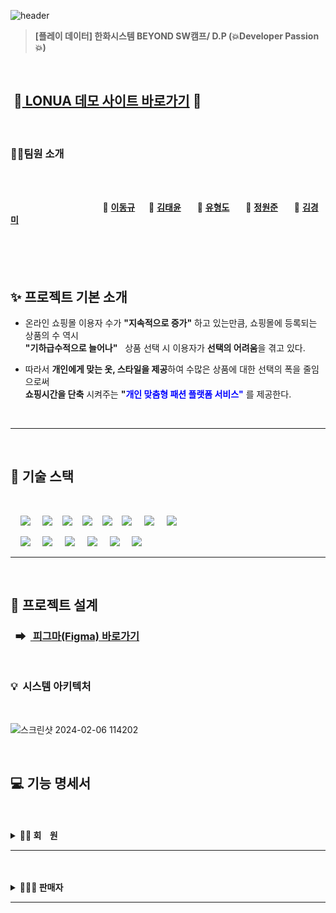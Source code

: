 ![header](https://capsule-render.vercel.app/api?type=Waving&color=F7BE81&height=250&section=header&text=👕LONUA👕&desc=All%20For%20Individual%20Customized%20Fashion&descSize=20&descAlign=50&descAlignY=70&fontSize=100&animation=fadeIn&fontColor=B404AE)

> **[플레이 데이터] 한화시스템 BEYOND SW캠프/ D.P (💥Developer Passion💥)**

<br>

## &nbsp;👔[ LONUA 데모 사이트 바로가기](https://www.lonuashop.kro.kr) 👔

<br>

### 🤼‍♂️팀원 소개

<br><br>

&nbsp;　&nbsp;　&nbsp;　&nbsp;　&nbsp;　&nbsp;　&nbsp;　&nbsp;　 🐻 **[이동규](https://github.com/PTCman)**&nbsp;　 🦁 **[김태윤](https://github.com/thanks9807)** &nbsp;　 🐶 **[유형도](https://github.com/hyungdoyou)** &nbsp;　 🐯 **[정원준](https://github.com/Wonjunmar)** &nbsp;　 🐺 **[김경미](https://github.com/asasd)**
<br><br><br><br><br>

## ✨ 프로젝트 기본 소개

- 온라인 쇼핑몰 이용자 수가 **"지속적으로 증가"** 하고 있는만큼, 쇼핑몰에 등록되는 상품의 수 역시  
  **"기하급수적으로 늘어나"** &nbsp;&nbsp;상품 선택 시 이용자가 **선택의 어려움**을 겪고 있다.

- 따라서 **개인에게 맞는 옷, 스타일을 제공**하여 수많은 상품에 대한 선택의 폭을 줄임으로써  
  **쇼핑시간을 단축** 시켜주는 **"<span style="color:blue">개인 맞춤형 패션 플랫폼 서비스"</span>** 를 제공한다.

<br>

---

<br>

## 📌 기술 스택

<br>

&nbsp;&nbsp;&nbsp;&nbsp;<img src="https://img.shields.io/badge/HTML5-E34F26?style=flat&logo=HTML5&logoColor=white">
&nbsp;&nbsp;&nbsp;&nbsp;<img src="https://img.shields.io/badge/CSS3-1572B6?style=flat&logo=CSS3&logoColor=white">&nbsp;&nbsp;&nbsp;&nbsp;<img src="https://img.shields.io/badge/JavaScript-F7DF1E?style=flat&logo=JavaScript&logoColor=black">&nbsp;&nbsp;&nbsp;&nbsp;<img src="https://img.shields.io/badge/CSS-1572B6?style=flat&logo=CSS3&logoColor=white&color=darkblue">&nbsp;&nbsp;&nbsp;&nbsp;<img src="https://img.shields.io/badge/Vue-FC08D?style=flat&logo=Vue.js&logoColor=black&color=lightgreen">&nbsp;&nbsp;&nbsp;&nbsp;<img src="https://img.shields.io/badge/Ununtu-E95420?style=flat&logo=Ubuntu&logoColor=black&color=darkorange">
&nbsp;&nbsp;&nbsp;&nbsp;<img src="https://img.shields.io/badge/nginx-%23009639.svg?style=flat&logo=nginx&logoColor=white"></a>
&nbsp;&nbsp;&nbsp;&nbsp;<img src="https://img.shields.io/badge/Pinia-0285C9?style=flat&color=dark"></a></a>
<br>

&nbsp;&nbsp;&nbsp;&nbsp;<img src="https://img.shields.io/badge/GitHub-181717?style=flat&logo=GitHub&logoColor=white&color=black"></a></a>
&nbsp;&nbsp;&nbsp;&nbsp;<img src="https://img.shields.io/badge/Git-F05032?style=flat&logo=Git&logoColor=white&color=ffa500"></a></a>
&nbsp;&nbsp;&nbsp;&nbsp;<img src="https://img.shields.io/badge/MySQL InnoDB-4479A1?style=flat&logo=MySQL&logoColor=white"/></a></a>
&nbsp;&nbsp;&nbsp;&nbsp;<img src="https://img.shields.io/badge/Amazon AWS-232F3E?style=flat&logo=AmazonAWS&logoColor=black&color=orange"/></a></a>
&nbsp;&nbsp;&nbsp;&nbsp;<img src="https://img.shields.io/badge/Amazon S3-569A31?style=flat&logo=Amazon S3&logoColor=white&color=red"/></a></a>
&nbsp;&nbsp;&nbsp;&nbsp;<img src="https://img.shields.io/badge/Amazon%20EC2-FF9900?style=flat&logo=Amazon%20EC2&logoColor=white"></a></a>

---

<br>

## 💾 프로젝트 설계

### &nbsp;&nbsp;➡ &nbsp;[ 피그마(Figma) 바로가기](https://www.figma.com/file/y0feF1Z0msfu71CPTd7Xaj/LONUA-FIGMA?type=design&node-id=0-1&mode=design)

<br>

### 💡&nbsp;&nbsp;시스템 아키텍처

<br>

![스크린샷 2024-02-06 114202](https://github.com/beyond-sw-camp/be02-3rd-developer_passion-fashion/assets/148875644/0770bd98-250a-4eb9-9802-256ba44e2eeb)

<br>

## 💻 기능 명세서

<br>
<br>

<details>
<summary><b>🫅🏻 회&nbsp;&nbsp;&nbsp;&nbsp;원</b></summary><br>
    <div>
         <details>
         <summary><b>회원 가입 및 이메일 인증</b></summary>
                  <br>
         <p><b>➡ 회원이 회원 정보 [ 이메일, 패스워드, 이름, 생년월일, 성별, 전화번호, 집주소, 선호 스타일, <br>
         &nbsp;&nbsp;　상체 유형, 하체 유형 ] 를 입력하여 회원 가입을 진행한다.</b></p>
         <p><b>➡ 회원이 입력한 이메일로 온 인증메일을 통해 이메일 인증을 완료한 뒤 로그인한다.</b></p><br>
         <p><img src="https://github.com/beyond-sw-camp/be02-2nd-developer_passion-fashion/assets/148875644/9d9cd537-4604-45cf-99d2-7ff0e4c6f420"/></p>
         </details><br>
	 <details>
         <summary><b>본인의 회원 정보 수정</b></summary>
                  <br>
         <p><b>➡ 회원이 마이페이지의 "회원정보 수정" 페이지에서 비밀번호를 입력 후, 비밀번호가 일치하면 <br>
         &nbsp;&nbsp;　회원정보 수정 페이지로 이동된다.</b></p>
         <p><b>➡ 회원이 수정하고 싶은 내용 [ 집 주소, 전화번호, 선호 스타일, 상/하체 유형 등 ] 을 입력하여<br> 
         &nbsp;&nbsp;　회원 정보를 수정한다.</b></p><br>
         <p><img src="https://github.com/beyond-sw-camp/be02-2nd-developer_passion-fashion/assets/148875644/97aff7be-60d4-48a7-b39f-1d137c67149a"/></p>
         </details><br>
	 <details>
         <summary><b>회원 탈퇴</b></summary>
                  <br>
         <p><b>➡ 회원이 마이페이지의 "회원 탈퇴" 페이지에서 회원 탈퇴를 진행한다. ( 회원의 상태 "status" 가 False로 변경 )</b></p><br>
         <p><img src="https://github.com/beyond-sw-camp/be02-2nd-developer_passion-fashion/assets/148875644/96057624-189b-4b51-82b1-026b6af326fb"/></p>
         </details><br>
	 <details>
         <summary><b> 이메일 로그인</b></summary>
                  <br>
         <p><b>➡ 회원이 [ 이메일, 패스워드 ] 를 입력하여 로그인을 시도한다.</b></p>
         <p><b>➡ 로그인이 성공하면 세션 스토리지에 발급받은 jwt 토큰이 저장된다.</b></p><br>
         <p><img src="https://github.com/beyond-sw-camp/be02-2nd-developer_passion-fashion/assets/148875644/aaf4e0be-dd46-4ee0-997b-a7ad85af33ab"/></p>
         </details><br>
	 <details>
         <summary><b>카카오 로그인</b></summary>
                  <br>
         <p><b>➡ 회원이 카카오 계정을 통해 회원가입/로그인 후 서비스를 이용한다.</b></p><br>
         <p><img src="https://github.com/beyond-sw-camp/be02-3rd-developer_passion-fashion/assets/148875644/49d732e8-ba59-4359-8e0b-44feb120b302"/></p>
         </details><br>
	 <details>
         <summary><b>쿠폰 조회 및 사용</b></summary>
                  <br>
         <p><b>➡ 회원이 마이페이지의 "받은 쿠폰" 페이지에서 쿠폰 전체 목록을 조회한다.</b></p>
         <p><b>➡ "받은 쿠폰" 은 장바구니에서 주문/결제 전에 적용할 수 있다.</b></p><br>
         <p><img src="https://github.com/beyond-sw-camp/be02-2nd-developer_passion-fashion/assets/148875644/306e26d9-c18e-4c34-9276-36dc4bc639e9"/></p>
         </details><br>
	 <details>
         <summary><b>상품 전체 목록 및 상품 세부정보 조회</b></summary>
                  <br>
         <p><b>➡ 회원이 헤더에서 전체 상품의 목록을 조회한다.</b></p>
         <p><b>➡ 회원이 보고싶은 상품을 클릭하여 상품의 세부 정보를 조회한다.</b></p><br>
         <p><img src="https://github.com/beyond-sw-camp/be02-3rd-developer_passion-fashion/assets/40519125/baa2c14d-40ea-4f9c-9830-39d1315a9c1d"/></p>
         </details><br>
	 <details>
         <summary><b>브랜드별 상품 목록 조회</b></summary>
                  <br>
         <p><b>➡ 회원이 헤더에서 원하는 "브랜드를 선택" 하여 브랜드 별 상품 목록을 조회한다.</b></p><br>
         <p><img src="https://github.com/beyond-sw-camp/be02-3rd-developer_passion-fashion/assets/148875644/ba629cb3-cd0a-41e4-b20b-4ce9d754c4d2"/></p>
         </details><br>
         	 <details>
         <summary><b>카테고리별 상품 목록 조회</b></summary>
                  <br>
         <p><b>➡ 회원이 헤더에서 원하는 "카테고리를 선택" 하여 카테고리 별 상품 목록을 조회한다.</b></p><br>
         <p><img src="https://github.com/hyungdoyou/LONUA_Project/assets/148875644/82be464e-b0d4-4621-90c4-374e8a8ac866"/></p>
         </details><br>
         	 <details>
         <summary><b>스타일별 상품 목록 조회</b></summary>
                  <br>
         <p><b>➡ 회원이 헤더에서 원하는 "스타일을 선택" 하여 스타일 별 상품 목록을 조회한다.</b></p><br>
         <p><img src="https://github.com/hyungdoyou/LONUA_Project/assets/148875644/6e006319-b193-4816-b7e6-2cdf2fbaa608"/></p>
         </details><br>
                  	 <details>
         <summary><b>상/하체 유형 상품 목록 조회</b></summary>
                  <br>
         <p><b>➡ 회원이 회원가입 시 입력한 상/하체 유형에 따라 본인과 동일한 회원들이 많이 구매한 상품 목록을 조회한다.</b></p><br>
         <p><img src="https://github.com/beyond-sw-camp/be02-3rd-developer_passion-fashion/assets/148875644/a9893a2a-1d4b-47ee-9d07-fcf2e9ffb833"/></p>
         </details><br>
	 <details>
         <summary><b>상품에 대한 좋아요 기능</b></summary>
                  <br>
         <p><b>➡ 회원이 원하는 상품에 "♡" 클릭하여 "좋아요" 를 누르고, 마이페이지의 "My ♥ Item" 페이지에서 목록을 조회한다.</b></p>
         <p><b>➡ 좋아요 페이지에서 상품 클릭 시 상품 상세 페이지로 이동하며, "좋아요" 취소도 가능하다.</b></p><br>
         <p><img src="https://github.com/beyond-sw-camp/be02-2nd-developer_passion-fashion/assets/148875644/0998f808-0a9e-44e0-8b83-61b49fedc20a"/></p>
         </details><br>
	 <details>
         <summary><b>장바구니에 상품 등록</b></summary>
                  <br>
         <p><b>➡ 회원이 상품 상세 페이지에서 원하는 상품을 장바구니에 담는다.</b></p>
          <p><b>➡ 회원이 장바구니 페이지에서 장바구니에 담긴 상품 목록 전체를 조회한다.</b></p><br>
         <p><img src="https://github.com/beyond-sw-camp/be02-2nd-developer_passion-fashion/assets/148875644/dc80a4a8-4424-474a-8197-61b24654a7cc"/></p>
         </details><br>
	 <details>
         <summary><b>장바구니에 담긴 상품 1개 삭제 및 전체 삭제</b></summary>
                  <br>
         <p><b>➡ 회원이 장바구니에 담긴 상품 1개를 클릭하여 삭제한다.</b></p>
         <p><b>➡ 회원이 "전체상품 삭제" 버튼을 클릭 하여 장바구니에 담긴 상품 전체를 삭제한다.</b></p><br>
         <p><img src="https://github.com/beyond-sw-camp/be02-3rd-developer_passion-fashion/assets/40519125/0650804b-4d39-4c76-a80c-5f5569763681"/></p>
         </details><br>
         	 <details>
         <summary><b>상품 주문 및 결제</b></summary>
                  <br>
         <p><b>➡ 회원이 장바구니에서 원하는 상품만 선택하여 주문한다.</b></p>
         <p><b>➡ 회원이 주문 시 원하는 상품에 쿠폰을 적용하여 할인된 가격으로 주문한다.</b></p><br>
         <p><img src="https://github.com/beyond-sw-camp/be02-2nd-developer_passion-fashion/assets/148875644/3af41715-e383-4ed5-9261-5f7ed4e42316"/></p>
         </details><br>
	 <details>
         <summary><b>전체 주문 내역 조회 및 리뷰 작성</b></summary>
                  <br>
         <p><b>➡ 회원이 주문한 상품의 전체 목록을 조회한다.</b></p><br>
         <p><img src="https://github.com/beyond-sw-camp/be02-3rd-developer_passion-fashion/assets/148875644/392e92a5-efef-4b47-9728-c619c1b289ed"/></p>
         </details><br>
	 <details>
         <summary><b>등록한 리뷰 조회 및 삭제</b></summary>
                  <br>
         <p><b>➡ 회원이 마이페이지의 "리뷰" 페이지에서 등록한 리뷰 목록을 조회 및 삭제한다.</b></p><br>
         <p><img src="https://github.com/beyond-sw-camp/be02-2nd-developer_passion-fashion/assets/148875644/8cad0ad8-09de-4d46-861b-1371507beb06"/></p>
         </details><br>
	 <details>
         <summary><b>상품에 대한 문의</b></summary>
                  <br>
         <p><b>➡ 회원이 상품 상세페이지에서 [ 질문 유형, 질문 제목, 질문 내용 ] 을 입력 하여 질문을 등록한다.</b></p>
           <p><b>➡ 해당 상품에 등록된 질문들을 상품 상세페이지에서 확인한다.</b></p><br>
         <p><img src="https://github.com/beyond-sw-camp/be02-2nd-developer_passion-fashion/assets/148875644/11c37b9f-e7f3-40bb-828b-a5c1470a1e14"/></p>
         </details><br>
	 <details>
         <summary><b>질문 조회 및 삭제</b></summary>
                  <br>
         <p><b>➡ 회원이 마이페이지의 "질문 페이지" 에서 등록 했던 질문들을 조회하고, 삭제한다.</b></p><br>
         <p><img src="https://github.com/beyond-sw-camp/be02-2nd-developer_passion-fashion/assets/148875644/af4a9e3a-62b6-4ab2-8127-c882080cfb87"/></p>
         </details><br>
    </div>
</details>

---

<br>
<br>
<details>
<summary><b>🤵🏻‍♂️ 판매자</b></summary><br>
    <div>
    	 <details>
         <summary><b>판매자 회원가입</b></summary>
                  <br>
         <p><b>➡ 판매자가 [ 이메일 아이디, 패스워드, 브랜드명, 브랜드 고유키, 판매자명 ] 을 입력하여 회원가입한다. <br><br>
         <p><img src="https://github.com/beyond-sw-camp/be02-2nd-developer_passion-fashion/assets/148875644/81fa9faa-a9ed-4a73-a487-7f822004922d"/></p>
         </details><br>
    	 <details>
         <summary><b>판매자 로그인</b></summary>
                  <br>
         <p><b>➡ 판매자가 [ 이메일 아이디, 패스워드 ] 를 입력하여 로그인한다.</b></p><br>
         <p><img src="https://github.com/beyond-sw-camp/be02-2nd-developer_passion-fashion/assets/148875644/6de7b500-7ac2-43b9-b9a9-6cdea32c4e76"/></p>
         </details><br>
	 <details>
         <summary><b>판매 상품 등록</b></summary>
                  <br>
         <p><b>➡ 브랜드(판매자)가 [ 브랜드명, 카테고리, 스타일, 상품명, 상품수량, 가격, 상의 및 하의에 대한 치수,<br> 
         &nbsp;&nbsp;&nbsp;&nbsp;&nbsp;상품 이미지 및 상품 설명 이미지 ] 를 입력하여 판매 상품을 등록한다.</b></p><br>
         <p><img src="https://github.com/hyungdoyou/LONUA_Project/assets/148875644/a2c60f39-efe1-4ffa-916b-f88726e397f7"/></p>
         </details><br>
    </div>
</details>

---

